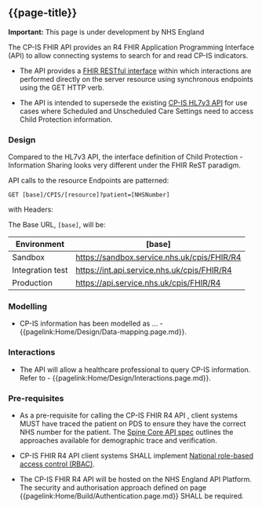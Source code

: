 ## {{page-title}}

  <div markdown="span" class="alert alert-warning" role="alert"><i class="fas fa-exclamation-triangle"></i><b> Important:</b> This page is under development by NHS England</div>

The CP-IS FHIR API provides an R4 FHIR Application Programming Interface (API) to allow connecting systems to search for and read CP-IS indicators.

- The API provides a [FHIR RESTful interface](https://hl7.org/fhir/R4/http.html) within which interactions are performed directly on the server resource using synchronous endpoints using the GET HTTP verb.

- The API is intended to supersede the existing [CP-IS HL7v3 API](https://digital.nhs.uk/developer/api-catalogue/child-protection-information-sharing-hl7-v3) for use cases where Scheduled and Unscheduled Care Settings need to access Child Protection information.

### Design 

Compared to the HL7v3 API, the interface definition of Child Protection - Information Sharing looks very different under the FHIR ReST paradigm.

API calls to the resource Endpoints are patterned:

```GET [base]/CPIS/[resource]?patient=[NHSNumber]```

with Headers:

The Base URL, ```[base]```, will be:

| Environment | [base] |
|--|--|
| Sandbox |            https://sandbox.service.nhs.uk/cpis/FHIR/R4 |
| Integration test |   https://int.api.service.nhs.uk/cpis/FHIR/R4 |
| Production |         https://api.service.nhs.uk/cpis/FHIR/R4 |


### Modelling

- CP-IS information has been modelled as ... - {{pagelink:Home/Design/Data-mapping.page.md}}. 

### Interactions

- The API will allow a healthcare professional to query CP-IS information. Refer to - {{pagelink:Home/Design/Interactions.page.md}}. 

### Pre-requisites

- As a pre-requisite for calling the CP-IS FHIR R4 API , client systems MUST have traced the patient on PDS to ensure they have the correct NHS number for the patient. The <a href='https://developer.nhs.uk/apis/spine-core/pds_overview.html'>Spine Core API spec</a> outlines the approaches available for demographic trace and verification.

- CP-IS FHIR R4 API client systems SHALL implement [National role-based access control (RBAC)](https://digital.nhs.uk/developer/guides-and-documentation/security-and-authorisation/national-rbac-for-developers).

- The CP-IS FHIR R4 API will be hosted on the NHS England API Platform. The security and authorisation approach defined on page {{pagelink:Home/Build/Authentication.page.md}} SHALL be required. 